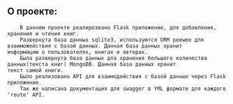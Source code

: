 ## О проекте:
        В данном проекте реалирозвано Flask приложение, для добавления, хранения и чтения книг. 
        Развернута база данных sqlite3, используются ORM peewee для взаиможействия с базой данных. Данная база данных хранит 
    информацию о пользователях, книгах и авторах.
        Была развернута база данных дла хранения большого количества данных(текста книг) MongoDB. Данная база данных хранит
    текст самой книги.
        Было реализовано API для взаимодействия с базой данных через Flask приложение. 
        Так же написана документация для swagger в YML формате для каждого 'route' API.
